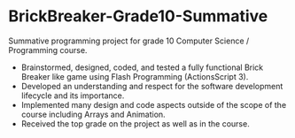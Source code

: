 # BrickBreaker-Grade10-Summative
Summative programming project for grade 10 Computer Science / Programming course.

 - Brainstormed, designed, coded, and tested a fully functional Brick Breaker like game using Flash Programming (ActionsScript 3).
 - Developed an understanding and respect for the software development lifecycle and its importance.
 - Implemented many design and code aspects outside of the scope of the course including Arrays and Animation.
 - Received the top grade on the project as well as in the course.
